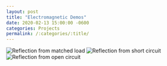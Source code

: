 ```yaml
---
layout: post
title: "Electromagnetic Demos"
date: 2020-02-13 15:00:00 -0600
categories: Projects
permalink: /:categories/:title/
---
```



![Reflection from matched load][reflection_match]
![Reflection from short circuit][reflection_short]
![Reflection from open circuit][reflection_open]

[reflection_match]: {{base-url}}/assets/em_demos/reflection_match.gif
[reflection_short]: {{base-url}}/assets/em_demos/reflection_short.gif
[reflection_open]:  {{base-url}}/assets/em_demos/reflection_open.gif
